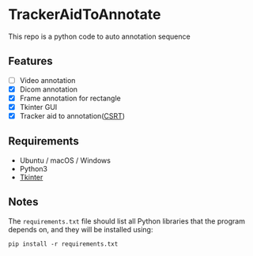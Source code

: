 # TrackerAidToAnnotate
This repo is a python code to auto annotation sequence

## Features
- [ ] Video annotation
- [x] Dicom annotation
- [x] Frame annotation for rectangle
- [x] Tkinter GUI
- [x] Tracker aid to annotation([CSRT](https://arxiv.org/abs/1611.08461))

## Requirements
* Ubuntu / macOS / Windows
* Python3
* [Tkinter](https://docs.python.org/3/library/tkinter.html)

## Notes
The `requirements.txt` file should list all Python libraries that the program
depends on, and they will be installed using:

```
pip install -r requirements.txt
```